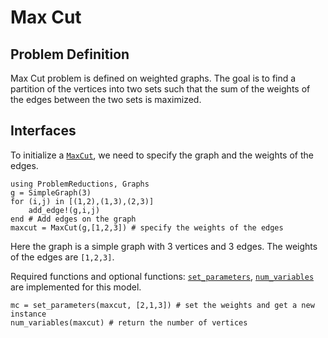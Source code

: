 # Max Cut

## Problem Definition

Max Cut problem is defined on weighted graphs. The goal is to find a partition of the vertices into two sets such that the sum of the weights of the edges between the two sets is maximized.
## Interfaces

To initialize a [`MaxCut`](@ref), we need to specify the graph and the weights of the edges.

```@repl MaxCut
using ProblemReductions, Graphs
g = SimpleGraph(3)
for (i,j) in [(1,2),(1,3),(2,3)]
    add_edge!(g,i,j)
end # Add edges on the graph
maxcut = MaxCut(g,[1,2,3]) # specify the weights of the edges
```

Here the graph is a simple graph with 3 vertices and 3 edges. The weights of the edges are `[1,2,3]`.

Required functions and optional functions: [`set_parameters`](@ref), [`num_variables`](@ref) are implemented for this model.
```@repl MaxCut
mc = set_parameters(maxcut, [2,1,3]) # set the weights and get a new instance
num_variables(maxcut) # return the number of vertices
```
